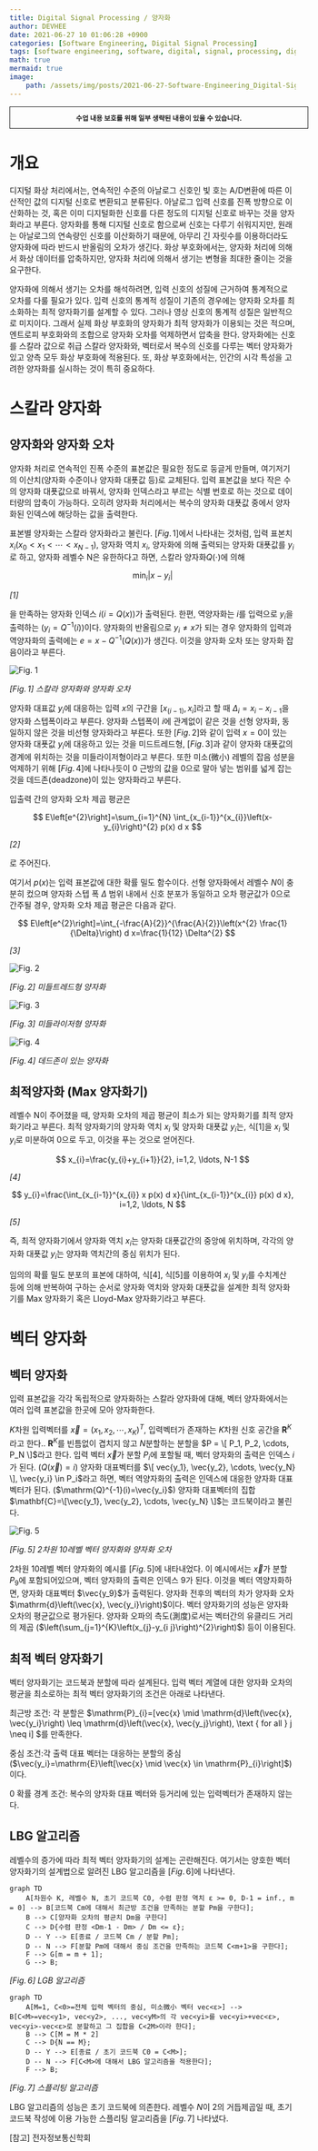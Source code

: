 ```yaml
---
title: Digital Signal Processing / 양자화
author: DEVHEE
date: 2021-06-27 10 01:06:28 +0900
categories: [Software Engineering, Digital Signal Processing]
tags: [software engineering, software, digital, signal, processing, digital signal processing, quantization]
math: true
mermaid: true
image:
    path: /assets/img/posts/2021-06-27-Software-Engineering_Digital-Signal-Processing_양자화/preview.jpg
---
```


<div style="border:1px solid; padding:10px; margin-bottom: 20px; width: 100%; text-align: center;">
<b style="font-size: 0.85em;">수업 내용 보호를 위해 일부 생략된 내용이 있을 수 있습니다.</b><br>
</div>

# **개요**

디지털 화상 처리에서는, 연속적인 수준의 아날로그 신호인 빛 호는 A/D변환에 따른 이산적인 값의 디지털 신호로 변환되고 분류된다. 아날로그 입력 신호를 진폭 방향으로 이산화하는 것, 혹은 이미 디지털화한 신호를 다른 정도의 디지털 신호로 바꾸는 것을 양자화라고 부른다. 양자화를 통해 디지털 신호로 함으로써 신호는 다루기 쉬워지지만, 원래는 아날로그의 연속량인 신호를 이산화하기 때문에, 아무리 긴 자릿수를 이용하더라도 양자화에 따라 반드시 반올림의 오차가 생긴다. 화상 부호화에서는, 양자화 처리에 의해서 화상 데이터를 압축하지만, 양자화 처리에 의해서 생기는 변형을 최대한 줄이는 것을 요구한다.

양자화에 의해서 생기는 오차를 해석하려면, 입력 신호의 성질에 근거하여 통계적으로 오차를 다룰 필요가 있다. 입력 신호의 통계적 성질이 기존의 경우에는 양자화 오차를 최소화하는 최적 양자화기를 설계할 수 있다. 그러나 영상 신호의 통계적 성질은 일반적으로 미지이다. 그래서 실제 화상 부호화의 양자화가 최적 양자화가 이용되는 것은 적으며, 엔트로피 부호화와의 조합으로 양자화 오차를 억제하면서 압축을 한다. 양자화에는 신호를 스칼라 값으로 취급 스칼라 양자화와, 벡터로서 복수의 신호를 다루는 벡터 양자화가 있고 양측 모두 화상 부호화에 적용된다. 또, 화상 부호화에서는, 인간의 시각 특성을 고려한 양자화를 실시하는 것이 특히 중요하다.

# **스칼라 양자화**

## **양자화와 양자화 오차**

양자화 처리로 연속적인 진폭 수준의 표본값은 필요한 정도로 둥글게 만들며, 여기저기의 이산치(양자화 수준이나 양자화 대푯값 등)로 교체된다. 입력 표본값을 보다 작은 수의 양자화 대푯값으로 바꿔서, 양자화 인덱스라고 부르는 식별 번호로 하는 것으로 데이터량의 압축이 가능하다. 오히려 양자화 처리에서는 복수의 양자화 대푯값 중에서 양자화된 인덱스에 해당하는 값을 출력한다.

표본별 양자화는 스칼라 양자화라고 불린다. $[Fig.\,1]$에서 나타내는 것처럼, 입력 표본치 $x_{i}\left(x_{0} < x_{1} < \cdots < x_{N-1}\right)$, 양자화 역치 $x_i$, 양자화에 의해 출력되는 양자화 대푯값를 $y_i$로 하고, 양자화 레벨수 N은 유한하다고 하면, 스칼라 양자화$Q(\cdot)$에 의해

$$
\min _{i}\left|x-y_{i}\right|
$$

*$[1]$*

을 만족하는 양자화 인덱스 $i(i=Q(x))$가 출력된다. 한편, 역양자화는 $i$를 입력으로 $y_i$을 출력하는 $\left(y_{i}=Q^{-1}(i)\right)$이다. 양자화의 반올림으로 $y_{i} \neq x$가 되는 경우 양자화의 입력과 역양자화의 출력에는 $e=x-Q^{-1}(Q(x))$가 생긴다. 이것을 양자화 오차 또는 양자화 잡음이라고 부른다.

![Fig. 1](/assets/img/posts/2021-06-27-Software-Engineering_Digital-Signal-Processing_양자화/fig_1.png)

*$[Fig.\,1]$ 스칼라 양자화와 양자화 오차*

양자화 대표값 $y_i$에 대응하는 입력 $x$의 구간을 $[x_(i-1), x_i]$라고 할 때 $\Delta_{i}=x_{i}-x_{i-1}$을 양자화 스텝폭이라고 부른다. 양자화 스텝폭이 $i$에 관계없이 같은 것을 선형 양자화, 동일하지 않은 것을 비선형 양자화라고 부른다. 또한 $[Fig.\,2]$와 같이 입력 $x = 0$이 있는 양자화 대푯값 $y_i$에 대응하고 있는 것을 미드트레드형, $[Fig.\,3]$과 같이 양자화 대푯값의 경계에 위치하는 것을 미들라이저형이라고 부른다. 또한 미소(微小) 레벨의 잡음 성분을 억제하기 위해 $[Fig.\,4]$에 나타나듯이 0 근방의 값을 0으로 말아 넣는 범위를 넓게 잡는 것을 데드존(deadzone)이 있는 양자화라고 부른다.

입출력 간의 양자화 오차 제곱 평균은

$$
E\left[e^{2}\right]=\sum_{i=1}^{N} \int_{x_{i-1}}^{x_{i}}\left(x-y_{i}\right)^{2} p(x) d x
$$

*$[2]$*

로 주어진다.

여기서 $p(x)$는 입력 표본값에 대한 확률 밀도 함수이다. 선형 양자화에서 레벨수 $N$이 충분히 컸으며 양자화 스텝 폭 $\Delta$ 범위 내에서 신호 분포가 동일하고 오차 평균값가 0으로 간주될 경우, 양자화 오차 제곱 평균은 다음과 같다.

$$
E\left[e^{2}\right]=\int_{-\frac{A}{2}}^{\frac{A}{2}}\left(x^{2} \frac{1}{\Delta}\right) d x=\frac{1}{12} \Delta^{2}
$$

*$[3]$*

![Fig. 2](/assets/img/posts/2021-06-27-Software-Engineering_Digital-Signal-Processing_양자화/fig_2.png)

*$[Fig.\,2]$ 미들트레드형 양자화*

![Fig. 3](/assets/img/posts/2021-06-27-Software-Engineering_Digital-Signal-Processing_양자화/fig_3.png)

*$[Fig.\,3]$ 미들라이저형 양자화*

![Fig. 4](/assets/img/posts/2021-06-27-Software-Engineering_Digital-Signal-Processing_양자화/fig_4.png)

*$[Fig.\,4]$ 데드존이 있는 양자화*

## **최적양자화 (Max 양자화기)**

레벨수 N이 주어졌을 때, 양자화 오차의 제곱 평균이 최소가 되는 양자화기를 최적 양자화기라고 부른다. 최적 양자화기의 양자화 역치 $x_i$ 및 양자화 대푯값 $y_i$는, 식$[1]$을 $x_i$ 및 $y_i$로 미분하여 0으로 두고, 이것을 푸는 것으로 얻어진다.

$$
x_{i}=\frac{y_{i}+y_{i+1}}{2}, i=1,2, \ldots, N-1
$$

*$[4]$*

$$
y_{i}=\frac{\int_{x_{i-1}}^{x_{i}} x p(x) d x}{\int_{x_{i-1}}^{x_{i}} p(x) d x}, i=1,2, \ldots, N
$$

*$[5]$*

즉, 최적 양자화기에서 양자화 역치 $x_i$는 양자화 대푯값간의 중앙에 위치하며, 각각의 양자화 대푯값 $y_i$는 양자화 역치간의 중심 위치가 된다.

임의의 확률 밀도 분포의 표본에 대하여, 식$[4]$, 식$[5]$를 이용하여 $x_i$ 및 $y_i$를 수치계산 등에 의해 반복하여 구하는 순서로 양자화 역치와 양자화 대푯값을 설계한 최적 양자화기를 Max 양자화기 혹은 Lloyd-Max 양자화기라고 부른다.

# **벡터 양자화**

## **벡터 양자화**

입력 표본값을 각각 독립적으로 양자화하는 스칼라 양자화에 대해, 벡터 양자화에서는 여러 입력 표본값을 한곳에 모아 양자화한다.

$K$차원 입력벡터를 $\vec{x}=\left(x_{1}, x_{2}, \cdots, x_{K}\right)^{T}$, 입력벡터가 존재하는 $K$차원 신호 공간을 $\mathbf{R}^{K}$라고 한다.. $\mathbf{R}^{K}$를 빈틈없이 겹치지 않고 $N$분할하는 분할을 $P = \[ P_1, P_2, \cdots, P_N \]$라고 한다. 입력 벡터 $\vec{x}$가 분할 $P_i$에 포할될 때, 벡터 양자화의 출력은 인덱스 $i$가 된다. ($Q(\vec{x})=i$) 양자화 대표벡터를 $\[ vec{y_1}, \vec{y_2}, \cdots, \vec{y_N} \], \vec{y_i} \in P_i$라고 하면, 벡터 역양자화의 출력은 인덱스에 대응한 양자화 대표벡터가 된다. ($\mathrm{Q}^{-1}(i)=\vec{y_i}$) 양자화 대표벡터의 집합 $\mathbf{C}=\[\vec{y_1}, \vec{y_2}, \cdots, \vec{y_N} \]$는 코드북이라고 불린다.

![Fig. 5](/assets/img/posts/2021-06-27-Software-Engineering_Digital-Signal-Processing_양자화/fig_5.png)

*$[Fig.\,5]$ 2차원 10레벨 벡터 양자화와 양자화 오차*

2차원 10레벨 벡터 양자화의 예시를 $[Fig.\,5]$에 내타내었다. 이 예시에서는 $\vec{x}$가 분할 $P_9$에 포함되어있으며, 벡터 양자화의 출력은 인덱스 9가 된다. 이것을 벡터 역양자화하면, 양자화 대표벡터 $\vec{y_9}$가 출력된다. 양자화 전후의 벡터의 차가 양자화 오차 $\mathrm{d}\left(\vec{x}, \vec{y_i}\right)$이다. 벡터 양자화기의 성능은 양자화 오차의 평균값으로 평가된다. 양자화 오파의 측도(測度)로서는 벡터간의 유클리드 거리의 제곱 ($\left(\sum_{j=1}^{K}\left(x_{j}-y_{i j}\right)^{2}\right)$) 등이 이용된다.

## **최적 벡터 양자화기**

벡터 양자화기는 코드북과 분할에 따라 설계된다. 입력 벡터 계열에 대한 양자화 오차의 평균을 최소로하는 최적 벡터 양자화기의 조건은 아래로 나타낸다.

최근방 조건: 각 분할은 $\mathrm{P}_{i}=\[vec{x} \mid \mathrm{d}\left(\vec{x}, \vec{y_i}\right) \leq \mathrm{d}\left(\vec{x}, \vec{y_j}\right), \text { for all } j \neq i\]
$를 만족한다.

중심 조건:각 출력 대표 벡터는 대응하는 분할의 중심 ($\vec{y_i}=\mathrm{E}\left[\vec{x} \mid \vec{x} \in \mathrm{P}_{i}\right]$)이다.

0 확률 경계 조건: 복수의 양자화 대표 벡터와 등거리에 있는 입력벡터가 존재하지 않는다.

## **LBG 알고리즘**

레벨수의 증가에 따라 최적 벡터 양자화기의 설계는 곤란해진다. 여기서는 양호한 벡터 양자화기의 설계법으로 알려진 LBG 알고리즘을 $[Fig.\,6]$에 나타낸다.

```mermaid
graph TD
    A[차원수 K, 레벨수 N, 초기 코드북 C0, 수렴 판정 역치 ε >= 0, D-1 = inf., m = 0] --> B[코드북 Cm에 대해서 최근방 조건을 만족하는 분할 Pm을 구한다];
    B --> C[양자화 오차의 평균치 Dm을 구한다] 
    C --> D{수렴 판정 <Dm-1 - Dm> / Dm <= ε};
    D -- Y --> E[종료 / 코드북 Cm / 분할 Pm];
    D -- N --> F[분할 Pm에 대해서 중심 조건을 만족하는 코드북 C<m+1>을 구한다];
    F --> G[m = m + 1];
    G --> B;
```

*$[Fig.\,6]$ LGB 알고리즘*

```mermaid
graph TD
    A[M=1, C<0>=전체 입력 벡터의 중심, 미소微小 벡터 vec<ε>] --> B[C<M>=vec<y1>, vec<y2>, ..., vec<yM>의 각 vec<yi>를 vec<yi>+vec<ε>, vec<yi>-vec<ε>로 분할하고 그 집합을 C<2M>이라 한다];
    B --> C[M = M * 2] 
    C --> D{N == M};
    D -- Y --> E[종료 / 초기 코드북 C0 = C<M>];
    D -- N --> F[C<M>에 대해서 LBG 알고리즘을 적용한다];
    F --> B;
```

*$[Fig.\,7]$ 스플리팅 알고리즘*

LBG 알고리즘의 성능은 초기 코드북에 의존한다. 레벨수 $N$이 2의 거듭제곱일 때, 초기 코드북 작성에 이용 가능한 스플리팅 알고리즘을 $[Fig.\,7]$ 나타냈다.

[참고] 전자정보통신학회